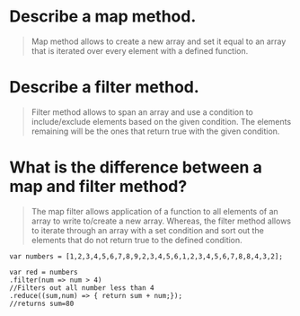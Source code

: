 # Describe a map method.
>Map method allows to create a new array and set it equal to an array that is iterated over every element with a defined function.

# Describe a filter method.
>Filter method allows to span an array and use a condition to include/exclude elements based on the given condition. The elements remaining will be the ones that return true with the given condition.

# What is the difference between a map and filter method?
>The map filter allows application of a function to all elements of an array to write to/create a new array. Whereas, the filter method allows to iterate through an array with a set condition and sort out the elements that do not return true to the defined condition.

```
var numbers = [1,2,3,4,5,6,7,8,9,2,3,4,5,6,1,2,3,4,5,6,7,8,8,4,3,2];

var red = numbers
.filter(num => num > 4)
//Filters out all number less than 4
.reduce((sum,num) => { return sum + num;});
//returns sum=80

```